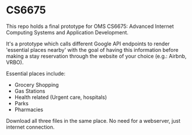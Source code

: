 # CS6675

This repo holds a final prototype for OMS CS6675: Advanced Internet Computing Systems and Application Development. 

It's a prototype which calls different Google API endpoints to render 'essential places nearby' with the goal of having this information before making a stay reservation through the website of your choice (e.g.: Airbnb, VRBO).

Essential places include:

- Grocery Shopping
- Gas Stations
- Health related (Urgent care, hospitals)
- Parks
- Pharmacies

Download all three files in the same place. No need for a webserver, just internet connection.

